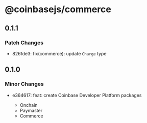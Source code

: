 # @coinbasejs/commerce

## 0.1.1

### Patch Changes

- 826fde3: fix(commerce): update `Charge` type

## 0.1.0

### Minor Changes

- e364617: feat: create Coinbase Developer Platform packages

  - Onchain
  - Paymaster
  - Commerce
